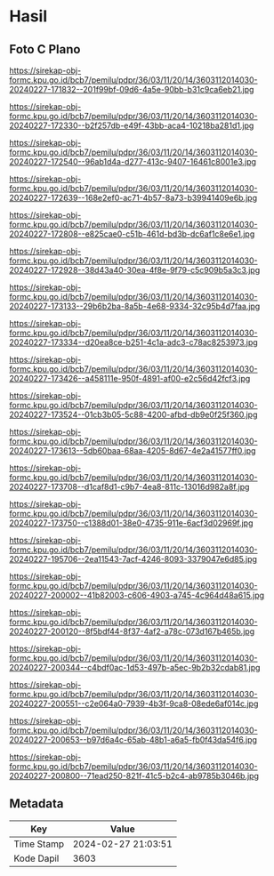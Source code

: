 # Hasil

## Foto C Plano

https://sirekap-obj-formc.kpu.go.id/bcb7/pemilu/pdpr/36/03/11/20/14/3603112014030-20240227-171832--201f99bf-09d6-4a5e-90bb-b31c9ca6eb21.jpg

https://sirekap-obj-formc.kpu.go.id/bcb7/pemilu/pdpr/36/03/11/20/14/3603112014030-20240227-172330--b2f257db-e49f-43bb-aca4-10218ba281d1.jpg

https://sirekap-obj-formc.kpu.go.id/bcb7/pemilu/pdpr/36/03/11/20/14/3603112014030-20240227-172540--96ab1d4a-d277-413c-9407-16461c8001e3.jpg

https://sirekap-obj-formc.kpu.go.id/bcb7/pemilu/pdpr/36/03/11/20/14/3603112014030-20240227-172639--168e2ef0-ac71-4b57-8a73-b39941409e6b.jpg

https://sirekap-obj-formc.kpu.go.id/bcb7/pemilu/pdpr/36/03/11/20/14/3603112014030-20240227-172808--e825cae0-c51b-461d-bd3b-dc6af1c8e6e1.jpg

https://sirekap-obj-formc.kpu.go.id/bcb7/pemilu/pdpr/36/03/11/20/14/3603112014030-20240227-172928--38d43a40-30ea-4f8e-9f79-c5c909b5a3c3.jpg

https://sirekap-obj-formc.kpu.go.id/bcb7/pemilu/pdpr/36/03/11/20/14/3603112014030-20240227-173133--29b6b2ba-8a5b-4e68-9334-32c95b4d7faa.jpg

https://sirekap-obj-formc.kpu.go.id/bcb7/pemilu/pdpr/36/03/11/20/14/3603112014030-20240227-173334--d20ea8ce-b251-4c1a-adc3-c78ac8253973.jpg

https://sirekap-obj-formc.kpu.go.id/bcb7/pemilu/pdpr/36/03/11/20/14/3603112014030-20240227-173426--a458111e-950f-4891-af00-e2c56d42fcf3.jpg

https://sirekap-obj-formc.kpu.go.id/bcb7/pemilu/pdpr/36/03/11/20/14/3603112014030-20240227-173524--01cb3b05-5c88-4200-afbd-db9e0f25f360.jpg

https://sirekap-obj-formc.kpu.go.id/bcb7/pemilu/pdpr/36/03/11/20/14/3603112014030-20240227-173613--5db60baa-68aa-4205-8d67-4e2a41577ff0.jpg

https://sirekap-obj-formc.kpu.go.id/bcb7/pemilu/pdpr/36/03/11/20/14/3603112014030-20240227-173708--d1caf8d1-c9b7-4ea8-811c-13016d982a8f.jpg

https://sirekap-obj-formc.kpu.go.id/bcb7/pemilu/pdpr/36/03/11/20/14/3603112014030-20240227-173750--c1388d01-38e0-4735-911e-6acf3d02969f.jpg

https://sirekap-obj-formc.kpu.go.id/bcb7/pemilu/pdpr/36/03/11/20/14/3603112014030-20240227-195706--2ea11543-7acf-4246-8093-3379047e6d85.jpg

https://sirekap-obj-formc.kpu.go.id/bcb7/pemilu/pdpr/36/03/11/20/14/3603112014030-20240227-200002--41b82003-c606-4903-a745-4c964d48a615.jpg

https://sirekap-obj-formc.kpu.go.id/bcb7/pemilu/pdpr/36/03/11/20/14/3603112014030-20240227-200120--8f5bdf44-8f37-4af2-a78c-073d167b465b.jpg

https://sirekap-obj-formc.kpu.go.id/bcb7/pemilu/pdpr/36/03/11/20/14/3603112014030-20240227-200344--c4bdf0ac-1d53-497b-a5ec-9b2b32cdab81.jpg

https://sirekap-obj-formc.kpu.go.id/bcb7/pemilu/pdpr/36/03/11/20/14/3603112014030-20240227-200551--c2e064a0-7939-4b3f-9ca8-08ede6af014c.jpg

https://sirekap-obj-formc.kpu.go.id/bcb7/pemilu/pdpr/36/03/11/20/14/3603112014030-20240227-200653--b97d6a4c-65ab-48b1-a6a5-fb0f43da54f6.jpg

https://sirekap-obj-formc.kpu.go.id/bcb7/pemilu/pdpr/36/03/11/20/14/3603112014030-20240227-200800--71ead250-821f-41c5-b2c4-ab9785b3046b.jpg


## Metadata

| Key        | Value               |
| ---------- | ------------------- |
| Time Stamp | 2024-02-27 21:03:51 |
| Kode Dapil | 3603                |



